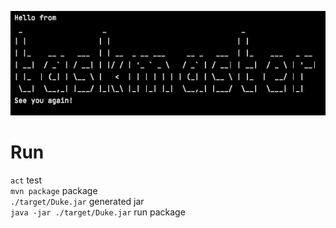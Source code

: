 ![level 0](/docs/screenshots/branch-level-0.png)

# Run

```act``` test \
```mvn package``` package \
```./target/Duke.jar``` generated jar \
```java -jar ./target/Duke.jar``` run package